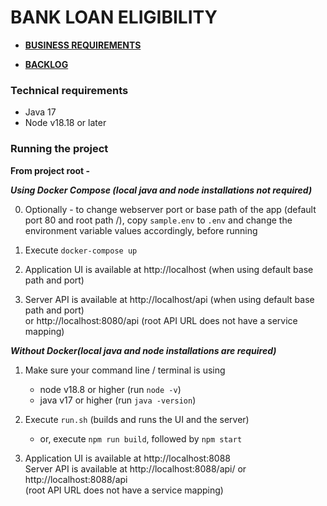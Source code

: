 # BANK LOAN ELIGIBILITY

* **[BUSINESS REQUIREMENTS](DOC01-REQUIREMENTS.md)**


* **[BACKLOG](DOC02-BACKLOG.md)**


### Technical requirements

* Java 17
* Node v18.18 or later

### Running the project 

**From project root -**

***Using Docker Compose (local java and node installations not required)***

0. Optionally - to change webserver port or base path of the app (default port 80 and root path /),
   copy `sample.env` to `.env` and change the environment variable values accordingly, before running

1. Execute `docker-compose up`
2. Application UI is available at http://localhost (when using default base path and port)
3. Server API is available at http://localhost/api (when using default base path and port)  
   or http://localhost:8080/api
   (root API URL does not have a service mapping)

***Without  Docker(local java and node installations are required)***
1. Make sure your command line / terminal is using
   * node v18.8 or higher (run `node -v`)
   * java v17 or higher (run `java -version`)
  

2. Execute `run.sh` (builds and runs the UI and the server)
   * or, execute `npm run build`, followed by `npm start`
  

3. Application UI is available at http://localhost:8088  
   Server API is available at http://localhost:8088/api/ or http://localhost:8088/api  
   (root API URL does not have a service mapping)

